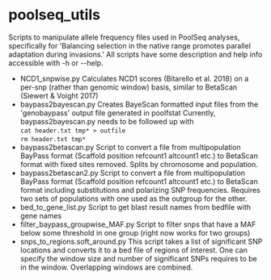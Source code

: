 # poolseq_utils
Scripts to manipulate allele frequency files used in PoolSeq analyses, specifically for 'Balancing selection in the native range promotes parallel adaptation during invasions.' All scripts have some description and help info accessible with -h or --help.

* NCD1_snpwise.py Calculates NCD1 scores (Bitarello et al. 2018) on a per-snp (rather than genomic window) basis, similar to BetaScan (Siewert & Voight 2017)
* baypass2bayescan.py Creates BayeScan formatted input files from the 'genobaypass' output file generated in poolfstat
Currently, baypass2bayescan.py needs to be followed up with \
`cat header.txt tmp* > outfile` \
`rm header.txt tmp* `
* baypass2betascan.py Script to convert a file from multipopulation BayPass format (Scaffold position refcount1 altcount1 etc.) to BetaScan format with fixed sites removed. Splits by chromosome and population.
* baypass2betascan2.py Script to convert a file from multipopulation BayPass format (Scaffold position refcount1 altcount1 etc.) to BetaScan format including substitutions and polarizing SNP frequencies. Requires two sets of populations with one used as the outgroup for the other.
* bed_to_gene_list.py Script to get blast result names from bedfile with gene names
* filter_baypass_groupwise_MAF.py Script to filter snps that have a MAF below some threshold in one group (right now works for two groups)
* snps_to_regions.soft_around.py This script takes a list of significant SNP locations and converts it to a bed file of regions of interest. One can specify the window size and number of significant SNPs requires to be in the window. Overlapping windows are combined.
